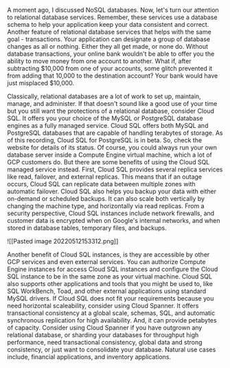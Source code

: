 A moment ago, I discussed NoSQL databases. Now, let's turn our attention to relational database services. Remember, these services use a database schema to help your application keep your data consistent and correct. Another feature of relational database services that helps with the same goal - transactions. Your application can designate a group of database changes as all or nothing. Either they all get made, or none do. Without database transactions, your online bank wouldn't be able to offer you the ability to move money from one account to another. What if, after subtracting $10,000 from one of your accounts, some glitch prevented it from adding that 10,000 to the destination account? Your bank would have just misplaced $10,000.

Classically, relational databases are a lot of work to set up, maintain, manage, and administer. If that doesn't sound like a good use of your time but you still want the protections of a relational database, consider Cloud SQL. It offers you your choice of the MySQL or PostgreSQL database engines as a fully managed service. Cloud SQL offers both MySQL and PostgreSQL databases that are capable of handling terabytes of storage. As of this recording, Cloud SQL for PostgreSQL is in beta. So, check the website for details of its status. Of course, you could always run your own database server inside a Compute Engine virtual machine, which a lot of GCP customers do. But there are some benefits of using the Cloud SQL managed service instead. First, Cloud SQL provides several replica services like read, failover, and external replicas. This means that if an outage occurs, Cloud SQL can replicate data between multiple zones with automatic failover. Cloud SQL also helps you backup your data with either on-demand or scheduled backups. It can also scale both vertically by changing the machine type, and horizontally via read replicas. From a security perspective, Cloud SQL instances include network firewalls, and customer data is encrypted when on Google's internal networks, and when stored in database tables, temporary files, and backups.

![[Pasted image 20220512153312.png]]

Another benefit of Cloud SQL instances, is they are accessible by other GCP services and even external services. You can authorize Compute Engine instances for access Cloud SQL instances and configure the Cloud SQL instance to be in the same zone as your virtual machine. Cloud SQL also supports other applications and tools that you might be used to, like SQL WorkBench, Toad, and other external applications using standard MySQL drivers. If Cloud SQL does not fit your requirements because you need horizontal scaleability, consider using Cloud Spanner. It offers transactional consistency at a global scale, schemas, SQL, and automatic synchronous replication for high availability. And, it can provide petabytes of capacity. Consider using Cloud Spanner if you have outgrown any relational database, or sharding your databases for throughput high performance, need transactional consistency, global data and strong consistency, or just want to consolidate your database. Natural use cases include, financial applications, and inventory applications.